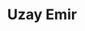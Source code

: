 ---
title: "Uzay Emir"
presenter_id: uzay_emir
position: Special Volunteer
start_date: 2005
end_date: 2005
email: 
phone: 
photo: assets/images/
status: former
layout: member 
---
